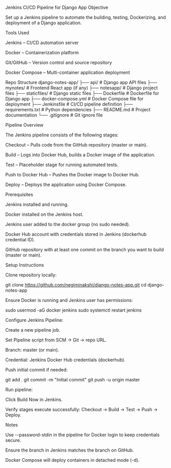 Jenkins CI/CD Pipeline for Django App
Objective

Set up a Jenkins pipeline to automate the building, testing, Dockerizing, and deployment of a Django application.

Tools Used

Jenkins – CI/CD automation server

Docker – Containerization platform

Git/GitHub – Version control and source repository

Docker Compose – Multi-container application deployment

Repo Structure
django-notes-app/
├── api/                   # Django app API files
├── mynotes/               # Frontend React app (if any)
├── notesapp/              # Django project files
├── staticfiles/           # Django static files
├── Dockerfile             # Dockerfile for Django app
├── docker-compose.yml     # Docker Compose file for deployment
├── Jenkinsfile            # CI/CD pipeline definition
├── requirements.txt       # Python dependencies
├── README.md              # Project documentation
└── .gitignore             # Git ignore file

Pipeline Overview

The Jenkins pipeline consists of the following stages:

Checkout – Pulls code from the GitHub repository (master or main).

Build – Logs into Docker Hub, builds a Docker image of the application.

Test – Placeholder stage for running automated tests.

Push to Docker Hub – Pushes the Docker image to Docker Hub.

Deploy – Deploys the application using Docker Compose.

Prerequisites

Jenkins installed and running.

Docker installed on the Jenkins host.

Jenkins user added to the docker group (no sudo needed).

Docker Hub account with credentials stored in Jenkins (dockerhub credential ID).

GitHub repository with at least one commit on the branch you want to build (master or main).

Setup Instructions

Clone repository locally:

git clone https://github.com/negiminakshi/django-notes-app.git
cd django-notes-app


Ensure Docker is running and Jenkins user has permissions:

sudo usermod -aG docker jenkins
sudo systemctl restart jenkins


Configure Jenkins Pipeline:

Create a new pipeline job.

Set Pipeline script from SCM → Git → repo URL.

Branch: master (or main).

Credential: Jenkins Docker Hub credentials (dockerhub).

Push initial commit if needed:

git add .
git commit -m "Initial commit"
git push -u origin master


Run pipeline:

Click Build Now in Jenkins.

Verify stages execute successfully: Checkout → Build → Test → Push → Deploy.

Notes

Use --password-stdin in the pipeline for Docker login to keep credentials secure.

Ensure the branch in Jenkins matches the branch on GitHub.

Docker Compose will deploy containers in detached mode (-d).
